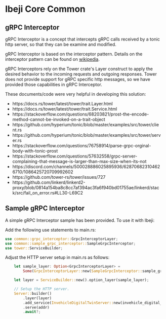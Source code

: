 # Ibeji Core Common

## gRPC Interceptor

gRPC Interceptor is a concept that intercepts gRPC calls received by a tonic http server, so that they can be examine and modified.

gRPC Interceptor is based on the interceptor pattern. Details on the interceptor pattern can be found on [wikipedia](https://en.wikipedia.org/wiki/Interceptor_pattern).

gRPC Interceptors rely on the Tower crate's Layer construct to apply the desired behavior to the incoming requests and outgoing responses.  Tower does not provide support for gRPC specific http messages, so we have provided those capabilities in gRPC Interceptor.

These documents/code were very helpful in developing this solution:
<ul>
  <li> https://docs.rs/tower/latest/tower/trait.Layer.html
  <li> https://docs.rs/tower/latest/tower/trait.Service.html
  <li> https://stackoverflow.com/questions/68203821/prost-the-encode-method-cannot-be-invoked-on-a-trait-object
  <li> https://github.com/hyperium/tonic/blob/master/examples/src/tower/client.rs
  <li> https://github.com/hyperium/tonic/blob/master/examples/src/tower/server.rs
  <li> https://stackoverflow.com/questions/76758914/parse-grpc-orginal-body-with-tonic-prost
  <li> https://stackoverflow.com/questions/57632558/grpc-server-complaining-that-message-is-larger-than-max-size-when-its-not
  <li> https://discord.com/channels/500028886025895936/628706823104626710/1086425720709992602
  <li> https://github.com/tower-rs/tower/issues/727
  <li> https://github.com/linkerd/linkerd2-proxy/blob/0814a154ba8c8cc7af394ac3fa6f940bd01755ae/linkerd/stack/src/fail_on_error.rs#LL30-L69C2
</ul>

## Sample gRPC Interceptor

A simple gRPC Interceptor sample has been provided.  To use it with Ibeji:

Add the following use statements to main.rs:

```rust
use common::grpc_interceptor::GrpcInterceptorLayer;
use common::sample_grpc_interceptor::SampleGrpcInterceptor;
use tower::ServiceBuilder;
```

Adjust the HTTP server setup in main.rs as follows:

```rust
    let sample_layer: Option<GrpcInterceptorLayer> =
        Some(GrpcInterceptorLayer::new(SampleGrpcInterceptor::sample_grpc_interceptor_factory));

    let layer = ServiceBuilder::new().option_layer(sample_layer);

    // Setup the HTTP server.
    Server::builder()
        .layer(layer)
        .add_service(InvehicleDigitalTwinServer::new(invehicle_digital_twin_impl))
        .serve(addr)
        .await?;
```
